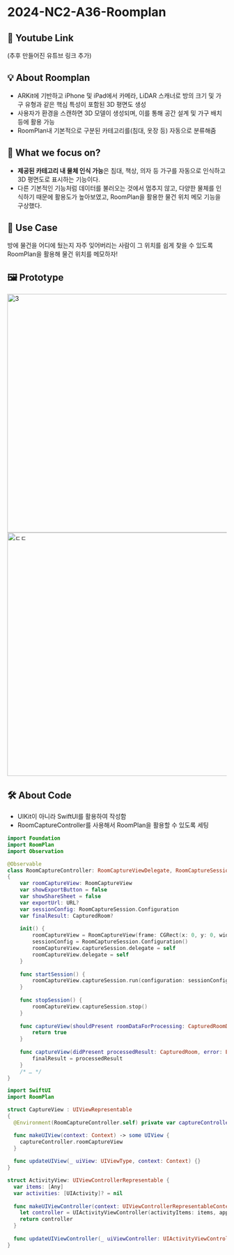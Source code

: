 # 2024-NC2-A36-Roomplan
## 🎥 Youtube Link
(추후 만들어진 유튜브 링크 추가)

## 💡 About Roomplan
- ARKit에 기반하고 iPhone 및 iPad에서 카메라, LiDAR 스캐너로 방의 크기 및 가구 유형과 같은 핵심 특성이 포함된 3D 평면도 생성 <br/>
- 사용자가 환경을 스캔하면 3D 모델이 생성되며, 이를 통해 공간 설계 및 가구 배치 등에 활용 가능 <br/>
- RoomPlan내 기본적으로 구분된 카테고리를(침대, 옷장 등) 자동으로 분류해줌 

## 🎯 What we focus on?
- **제공된 카테고리 내 물체 인식 가능**은 침대, 책상, 의자 등 가구를 자동으로 인식하고 3D 평면도로 표시하는 기능이다. <br/>
- 다른 기본적인 기능처럼 데이터를 불러오는 것에서 멈추지 않고, 다양한 물체를 인식하기 때문에 활용도가 높아보였고, RoomPlan을 활용한 물건 위치 메모 기능을 구상했다. 

## 💼 Use Case
방에 물건을 어디에 뒀는지 자주 잊어버리는 사람이 그 위치를 쉽게 찾을 수 있도록 RoomPlan을 활용해 물건 위치를 메모하자!

## 🖼️ Prototype
<img width="547" alt="3" src="https://github.com/DeveloperAcademy-POSTECH/2024-NC2-A36-Roomplan/assets/111112592/249d547b-1619-4e11-ba47-425b419856ba">
<img width="558" alt="ㄷㄷ" src="https://github.com/DeveloperAcademy-POSTECH/2024-NC2-A36-Roomplan/assets/111112592/7392c0e3-9c97-41b8-a723-29a6455357a3">

## 🛠️ About Code
- UIKit이 아니라 SwiftUI를 활용하여 작성함 
- RoomCaptureController를 사용해서 RoomPlan을 활용할 수 있도록 세팅
  
```Swift
import Foundation
import RoomPlan
import Observation

@Observable
class RoomCaptureController: RoomCaptureViewDelegate, RoomCaptureSessionDelegate, ObservableObject
{
    var roomCaptureView: RoomCaptureView
    var showExportButton = false
    var showShareSheet = false
    var exportUrl: URL?
    var sessionConfig: RoomCaptureSession.Configuration
    var finalResult: CapturedRoom?
    
    init() {
        roomCaptureView = RoomCaptureView(frame: CGRect(x: 0, y: 0, width: 42, height: 42))
        sessionConfig = RoomCaptureSession.Configuration()
        roomCaptureView.captureSession.delegate = self
        roomCaptureView.delegate = self
    }
    
    func startSession() {
        roomCaptureView.captureSession.run(configuration: sessionConfig)
    }
    
    func stopSession() {
        roomCaptureView.captureSession.stop()
    }
    
    func captureView(shouldPresent roomDataForProcessing: CapturedRoomData, error: Error?) -> Bool {
        return true
    }
    
    func captureView(didPresent processedResult: CapturedRoom, error: Error?) {
        finalResult = processedResult
    }
    /* … */
}

import SwiftUI
import RoomPlan

struct CaptureView : UIViewRepresentable
{
  @Environment(RoomCaptureController.self) private var captureController

  func makeUIView(context: Context) -> some UIView {
    captureController.roomCaptureView
  }
  
  func updateUIView(_ uiView: UIViewType, context: Context) {}
}

struct ActivityView: UIViewControllerRepresentable {
  var items: [Any]
  var activities: [UIActivity]? = nil
  
  func makeUIViewController(context: UIViewControllerRepresentableContext<ActivityView>) -> UIActivityViewController {
    let controller = UIActivityViewController(activityItems: items, applicationActivities: activities)
    return controller
  }
  
  func updateUIViewController(_ uiViewController: UIActivityViewController, context: UIViewControllerRepresentableContext<ActivityView>) {}
}
```
